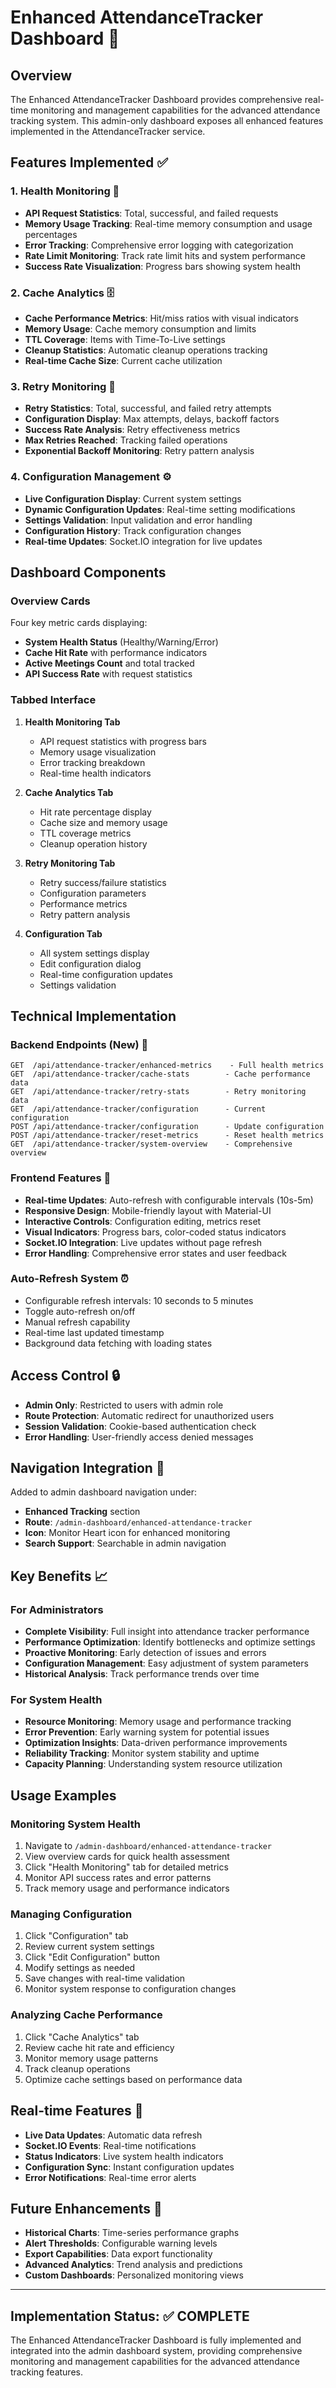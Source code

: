 # Enhanced AttendanceTracker Dashboard 🚀

## Overview
The Enhanced AttendanceTracker Dashboard provides comprehensive real-time monitoring and management capabilities for the advanced attendance tracking system. This admin-only dashboard exposes all enhanced features implemented in the AttendanceTracker service.

## Features Implemented ✅

### 1. **Health Monitoring** 🏥
- **API Request Statistics**: Total, successful, and failed requests
- **Memory Usage Tracking**: Real-time memory consumption and usage percentages
- **Error Tracking**: Comprehensive error logging with categorization
- **Rate Limit Monitoring**: Track rate limit hits and system performance
- **Success Rate Visualization**: Progress bars showing system health

### 2. **Cache Analytics** 🗄️
- **Cache Performance Metrics**: Hit/miss ratios with visual indicators
- **Memory Usage**: Cache memory consumption and limits
- **TTL Coverage**: Items with Time-To-Live settings
- **Cleanup Statistics**: Automatic cleanup operations tracking
- **Real-time Cache Size**: Current cache utilization

### 3. **Retry Monitoring** 🔄
- **Retry Statistics**: Total, successful, and failed retry attempts
- **Configuration Display**: Max attempts, delays, backoff factors
- **Success Rate Analysis**: Retry effectiveness metrics
- **Max Retries Reached**: Tracking failed operations
- **Exponential Backoff Monitoring**: Retry pattern analysis

### 4. **Configuration Management** ⚙️
- **Live Configuration Display**: Current system settings
- **Dynamic Configuration Updates**: Real-time setting modifications
- **Settings Validation**: Input validation and error handling
- **Configuration History**: Track configuration changes
- **Real-time Updates**: Socket.IO integration for live updates

## Dashboard Components

### Overview Cards
Four key metric cards displaying:
- **System Health Status** (Healthy/Warning/Error)
- **Cache Hit Rate** with performance indicators
- **Active Meetings Count** and total tracked
- **API Success Rate** with request statistics

### Tabbed Interface
1. **Health Monitoring Tab**
   - API request statistics with progress bars
   - Memory usage visualization
   - Error tracking breakdown
   - Real-time health indicators

2. **Cache Analytics Tab**
   - Hit rate percentage display
   - Cache size and memory usage
   - TTL coverage metrics
   - Cleanup operation history

3. **Retry Monitoring Tab**
   - Retry success/failure statistics
   - Configuration parameters
   - Performance metrics
   - Retry pattern analysis

4. **Configuration Tab**
   - All system settings display
   - Edit configuration dialog
   - Real-time configuration updates
   - Settings validation

## Technical Implementation

### Backend Endpoints (New) 🔗
```
GET  /api/attendance-tracker/enhanced-metrics    - Full health metrics
GET  /api/attendance-tracker/cache-stats        - Cache performance data
GET  /api/attendance-tracker/retry-stats        - Retry monitoring data
GET  /api/attendance-tracker/configuration      - Current configuration
POST /api/attendance-tracker/configuration      - Update configuration
POST /api/attendance-tracker/reset-metrics      - Reset health metrics
GET  /api/attendance-tracker/system-overview    - Comprehensive overview
```

### Frontend Features 🎨
- **Real-time Updates**: Auto-refresh with configurable intervals (10s-5m)
- **Responsive Design**: Mobile-friendly layout with Material-UI
- **Interactive Controls**: Configuration editing, metrics reset
- **Visual Indicators**: Progress bars, color-coded status indicators
- **Socket.IO Integration**: Live updates without page refresh
- **Error Handling**: Comprehensive error states and user feedback

### Auto-Refresh System ⏰
- Configurable refresh intervals: 10 seconds to 5 minutes
- Toggle auto-refresh on/off
- Manual refresh capability
- Real-time last updated timestamp
- Background data fetching with loading states

## Access Control 🔒
- **Admin Only**: Restricted to users with admin role
- **Route Protection**: Automatic redirect for unauthorized users
- **Session Validation**: Cookie-based authentication check
- **Error Handling**: User-friendly access denied messages

## Navigation Integration 📍
Added to admin dashboard navigation under:
- **Enhanced Tracking** section
- **Route**: `/admin-dashboard/enhanced-attendance-tracker`
- **Icon**: Monitor Heart icon for enhanced monitoring
- **Search Support**: Searchable in admin navigation

## Key Benefits 📈

### For Administrators
- **Complete Visibility**: Full insight into attendance tracker performance
- **Performance Optimization**: Identify bottlenecks and optimize settings
- **Proactive Monitoring**: Early detection of issues and errors
- **Configuration Management**: Easy adjustment of system parameters
- **Historical Analysis**: Track performance trends over time

### For System Health
- **Resource Monitoring**: Memory usage and performance tracking
- **Error Prevention**: Early warning system for potential issues
- **Optimization Insights**: Data-driven performance improvements
- **Reliability Tracking**: Monitor system stability and uptime
- **Capacity Planning**: Understanding system resource utilization

## Usage Examples

### Monitoring System Health
1. Navigate to `/admin-dashboard/enhanced-attendance-tracker`
2. View overview cards for quick health assessment
3. Click "Health Monitoring" tab for detailed metrics
4. Monitor API success rates and error patterns
5. Track memory usage and performance indicators

### Managing Configuration
1. Click "Configuration" tab
2. Review current system settings
3. Click "Edit Configuration" button
4. Modify settings as needed
5. Save changes with real-time validation
6. Monitor system response to configuration changes

### Analyzing Cache Performance
1. Click "Cache Analytics" tab
2. Review cache hit rate and efficiency
3. Monitor memory usage patterns
4. Track cleanup operations
5. Optimize cache settings based on performance data

## Real-time Features 🔴
- **Live Data Updates**: Automatic data refresh
- **Socket.IO Events**: Real-time notifications
- **Status Indicators**: Live system health indicators
- **Configuration Sync**: Instant configuration updates
- **Error Notifications**: Real-time error alerts

## Future Enhancements 🔮
- **Historical Charts**: Time-series performance graphs
- **Alert Thresholds**: Configurable warning levels
- **Export Capabilities**: Data export functionality
- **Advanced Analytics**: Trend analysis and predictions
- **Custom Dashboards**: Personalized monitoring views

---

## Implementation Status: ✅ COMPLETE

The Enhanced AttendanceTracker Dashboard is fully implemented and integrated into the admin dashboard system, providing comprehensive monitoring and management capabilities for the advanced attendance tracking features.
